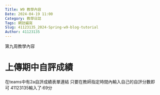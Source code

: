 ```yaml
---
Title: W9 教學內容
Date: 2024-04-19 11:00
Category: 教學日誌
Tags: 網誌編寫
Slug: 41123135_2024-Spring-w9-blog-tutorial
Author: 41123135
---
```


第九周教學內容

<!-- PELICAN_END_SUMMARY -->

# 上傳期中自評成績

在teams中有2a自評成績表單連結 只要在教師指定時間內輸入自己的自評分數即可 41123135輸入了:69分